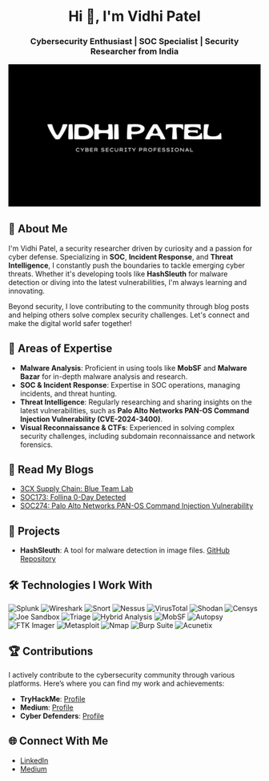<h1 align="center">Hi 👋, I'm Vidhi Patel</h1>
<h3 align="center">Cybersecurity Enthusiast | SOC Specialist | Security Researcher from India</h3>

![Vidhi Patel Banner](Vidhi%20Patel.jpg)


## 👋 About Me
I'm Vidhi Patel, a security researcher driven by curiosity and a passion for cyber defense. Specializing in **SOC**, **Incident Response**, and **Threat Intelligence**, I constantly push the boundaries to tackle emerging cyber threats. Whether it's developing tools like **HashSleuth** for malware detection or diving into the latest vulnerabilities, I'm always learning and innovating.

Beyond security, I love contributing to the community through blog posts and helping others solve complex security challenges. Let's connect and make the digital world safer together!

## 🚀 Areas of Expertise
- **Malware Analysis**: Proficient in using tools like **MobSF** and **Malware Bazar** for in-depth malware analysis and research.
- **SOC & Incident Response**: Expertise in SOC operations, managing incidents, and threat hunting.
- **Threat Intelligence**: Regularly researching and sharing insights on the latest vulnerabilities, such as **Palo Alto Networks PAN-OS Command Injection Vulnerability (CVE-2024-3400)**.
- **Visual Reconnaissance & CTFs**: Experienced in solving complex security challenges, including subdomain reconnaissance and network forensics.

## 📝 Read My Blogs
- [3CX Supply Chain: Blue Team Lab](https://medium.com/@patelvidhi4288/3cx-supply-chain-blue-team-lab-24a2d233bde4)
- [SOC173: Follina 0-Day Detected](https://medium.com/@patelvidhi4288/soc173-follina-0-day-detected-e7adcd7a00fa)  
- [SOC274: Palo Alto Networks PAN-OS Command Injection Vulnerability](https://medium.com/@patelvidhi4288/soc274-palo-alto-networks-pan-os-command-injection-vulnerability-exploitation-cve-2024-3400-7a6c153da9d1)  
 

## 🔨 Projects
- **HashSleuth**: A tool for malware detection in image files. [GitHub Repository](https://github.com/v3153/MALWARE)

## 🛠 Technologies I Work With

![Splunk](https://img.shields.io/badge/Splunk-000000?style=for-the-badge&logo=splunk&logoColor=white)
![Wireshark](https://img.shields.io/badge/Wireshark-1679A7?style=for-the-badge&logo=wireshark&logoColor=white)
![Snort](https://img.shields.io/badge/Snort-FF0000?style=for-the-badge&logo=snort&logoColor=white)
![Nessus](https://img.shields.io/badge/Nessus-00C853?style=for-the-badge&logo=tenable&logoColor=white)
![VirusTotal](https://img.shields.io/badge/VirusTotal-394EFF?style=for-the-badge&logo=virustotal&logoColor=white)
![Shodan](https://img.shields.io/badge/Shodan-FF0000?style=for-the-badge&logo=shodan&logoColor=white)
![Censys](https://img.shields.io/badge/Censys-2E76C8?style=for-the-badge&logo=censys&logoColor=white)
![Joe Sandbox](https://img.shields.io/badge/Joe%20Sandbox-00FF00?style=for-the-badge&logoColor=white)
![Triage](https://img.shields.io/badge/Triage-008000?style=for-the-badge&logoColor=white)
![Hybrid Analysis](https://img.shields.io/badge/Hybrid%20Analysis-000000?style=for-the-badge&logoColor=white)
![MobSF](https://img.shields.io/badge/MobSF-0366D6?style=for-the-badge&logo=github&logoColor=white)
![Autopsy](https://img.shields.io/badge/Autopsy-FF5733?style=for-the-badge&logo=apache&logoColor=white)
![FTK Imager](https://img.shields.io/badge/FTK%20Imager-4A4A4A?style=for-the-badge&logoColor=white)
![Metasploit](https://img.shields.io/badge/Metasploit-3985FF?style=for-the-badge&logo=metasploit&logoColor=white)
![Nmap](https://img.shields.io/badge/Nmap-1F7EBA?style=for-the-badge&logo=nmap&logoColor=white)
![Burp Suite](https://img.shields.io/badge/Burp%20Suite-00538C?style=for-the-badge&logo=burpsuite&logoColor=white)
![Acunetix](https://img.shields.io/badge/Acunetix-000000?style=for-the-badge&logo=acunetix&logoColor=white)

## 🏆 Contributions
I actively contribute to the cybersecurity community through various platforms. Here’s where you can find my work and achievements:

- **TryHackMe**: [Profile](https://tryhackme.com/p/vidhi3105)
- **Medium**: [Profile](https://medium.com/@patelvidhi4288)
- **Cyber Defenders**: [Profile](https://cyberdefenders.org/p/Vidhi)

## 🌐 Connect With Me
- [LinkedIn](https://www.linkedin.com/in/vidhi-patel-197474220/)
- [Medium](https://medium.com/@patelvidhi4288)

